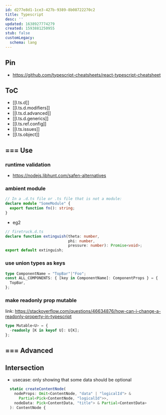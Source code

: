 ```yaml
---
id: d277e8d1-1ce3-427b-9389-8b08722270c2
title: Typescript
desc: ''
updated: 1638927774279
created: 1593881250955
stub: false
customLegacy:
  schema: lang
---
```

## Pin
- https://github.com/typescript-cheatsheets/react-typescript-cheatsheet

## ToC
- [[l.ts.d]]
- [[l.ts.d.modifiers]]
- [[l.ts.d.advanced]]
- [[l.ts.d.generics]]
- [[l.ts.ref.config]]
- [[l.ts.issues]]
- [[l.ts.object]]

## === Use


### runtime validation
- https://nodejs.libhunt.com/safen-alternatives

### ambient module

```ts
// In a .d.ts file or .ts file that is not a module:
declare module "SomeModule" {
  export function fn(): string;
}
```

- eg2
```ts
// firetruck.d.ts
declare function extinguish(theta: number,
                            phi: number,
                            pressure: number): Promise<void>;
export default extinguish;


```
### use union types as keys

```ts
type ComponentName = "TopBar"|"Foo";
const ALL_COMPONENTS: { [key in ComponentName]: ComponentProps } = {
  TopBar,
};
```

### make readonly prop mutable
link: https://stackoverflow.com/questions/46634876/how-can-i-change-a-readonly-property-in-typescript

```ts
type Mutable<U> = {
  -readonly [K in keyof U]: U[K];
};

```

## === Advanced

## Intersection

- usecase: only showing that some data should be optional

```ts
  static createContentNode(
    nodeProps: Omit<ContentNode, "data" | "logicalId"> &
      Partial<Pick<ContentNode, "logicalId">>,
    nodeData: Pick<ContentData, "title"> & Partial<ContentData>
  ): ContentNode {
```
